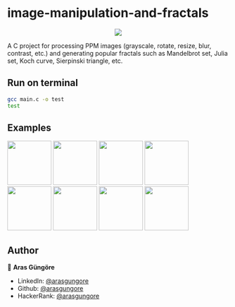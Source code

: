 # image-manipulation-and-fractals
<p align="center"><img src=https://github.com/arasgungore/image-manipulation-and-fractals/blob/master/jpg/all_in_1.jpg></p>

A C project for processing PPM images (grayscale, rotate, resize, blur, contrast, etc.) and generating popular fractals such as Mandelbrot set, Julia set, Koch curve, Sierpinski triangle, etc.

## Run on terminal

```sh
gcc main.c -o test
test
```

## Examples

<p float="left">
  <img src="https://github.com/arasgungore/image-manipulation-and-fractals/blob/master/jpg/west_1.jpg" width="100" />
  <img src="https://github.com/arasgungore/image-manipulation-and-fractals/blob/master/jpg/west_1_negative.jpg" width="100" />
  <img src="https://github.com/arasgungore/image-manipulation-and-fractals/blob/master/jpg/west_1_grayscale.jpg" width="100" />
  <img src="https://github.com/arasgungore/image-manipulation-and-fractals/blob/master/jpg/west_1_sepia.jpg" width="100" />
  <img src="https://github.com/arasgungore/image-manipulation-and-fractals/blob/master/jpg/west_1_brightness_50.jpg" width="100" />
  <img src="https://github.com/arasgungore/image-manipulation-and-fractals/blob/master/jpg/west_1_contrast_50.jpg" width="100" />
  <img src="https://github.com/arasgungore/image-manipulation-and-fractals/blob/master/jpg/west_1_hue_135.jpg" width="100" />
  <img src="https://github.com/arasgungore/image-manipulation-and-fractals/blob/master/jpg/west_1_blurred_3.jpg" width="100" />
</p>

## Author

👤 **Aras Güngöre**

* LinkedIn: [@arasgungore](https://www.linkedin.com/in/arasgungore)
* Github: [@arasgungore](https://github.com/arasgungore)
* HackerRank: [@arasgungore](https://www.hackerrank.com/arasgungore)
